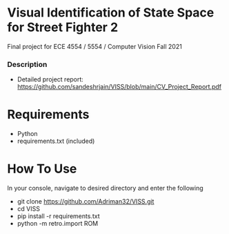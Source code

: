 # Visual Identification of State Space for Street Fighter 2
Final project for ECE 4554 / 5554 / Computer Vision Fall 2021


### Description
- Detailed project report: https://github.com/sandeshrjain/VISS/blob/main/CV_Project_Report.pdf

# Requirements
- Python
- requirements.txt (included)


# How To Use
In your console, navigate to desired directory and enter the following
- git clone https://github.com/Adriman32/VISS.git
- cd VISS
- pip install -r requirements.txt
- python -m retro.import ROM
